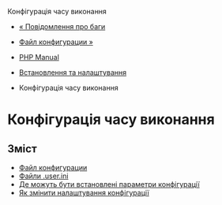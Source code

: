 Конфігурація часу виконання

-   [« Повідомлення про баги](install.problems.bugs.md)
    
-   [Файл конфигурации »](configuration.file.md)
    
-   [PHP Manual](index.md)
    
-   [Встановлення та налаштування](install.md)
    
-   Конфігурація часу виконання
    

# Конфігурація часу виконання

## Зміст

-   [Файл конфигурации](configuration.file.md)
-   [Файли .user.ini](configuration.file.per-user.html)
-   [Де можуть бути встановлені параметри конфігурації](configuration.changes.modes.md)
-   [Як змінити налаштування конфігурації](configuration.changes.md)